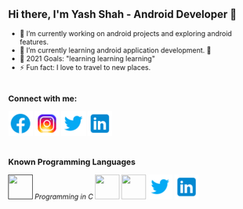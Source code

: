 
## Hi there, I'm Yash Shah - Android Developer 👋
- 🔭 I’m currently working on android projects and exploring android features.
- 🌱 I’m currently learning android application development. 🤣
- 🥅 2021 Goals: "learning learning learning"
- ⚡ Fun fact: I love to travel to new places.

#
### Connect with me:


<!-- 
  1. to add image from direct link 
      ![altText](Link to Image)
  2. to add image with other link
      [![altText](Link to Image)](page or new website link you want to open when cliked)
  3. to add image tag to give size to it. use <img> tag 
      [<img src="relative path"/>](url you want to open when clicked)

-->
<!-- [![fbimage](https://user-images.githubusercontent.com/68641845/122267843-fdc9bc80-cef8-11eb-8703-16e13b7c0f7d.png)]( https://www.facebook.com/syash2581) -->
<!-- [<img src="https://i.pinimg.com/564x/f7/99/20/f79920f4cb34986684e29df42ec0cebe.jpg" height="50" width="50"/>](https://www.facebook.com/syash2581) -->
<!-- [<img src="https://i.pinimg.com/564x/63/cb/74/63cb74c62c563351d1fbac26edf3416c.jpg" height="50" width="50"/>](https://twitter.com/shahyash2582001) -->
<!-- [<img src="https://i.pinimg.com/564x/f7/99/20/f79920f4cb34986684e29df42ec0cebe.jpg" height="50" width="50"/>](https://www.facebook.com/syash2581) -->
<!-- [<img src="https://i.pinimg.com/564x/f7/99/20/f79920f4cb34986684e29df42ec0cebe.jpg" height="50" width="50"/>](https://www.facebook.com/syash2581) -->



[<img src="fbimage.png" height="50" width="50"/>](https://www.facebook.com/syash2581)
[<img src="instagram.png" height="50" width="50"/>](https://www.instagram.com/yashshah2581)
[<img src="twitter.png" height="50" width="50"/>](https://twitter.com/shahyash2582001)
[<img src="linkdin.png" height="50" width="50"/>](https://www.linkedin.com/in/yash-shah-2bb205160/)

#
### Known Programming Languages

[<img src="https://upload.wikimedia.org/wikipedia/commons/thumb/1/18/C_Programming_Language.svg/330px-C_Programming_Language.svg.png" height="50" width="50"/>]()
*Programming in C*
[<img src="https://upload.wikimedia.org/wikipedia/commons/thumb/1/18/C_Programming_Language.svg/330px-C_Programming_Language.svg.png" height="50" width="50"/>](https://www.javatpoint.com/c-programming-language-tutorial)
[<img src="https://upload.wikimedia.org/wikipedia/commons/thumb/1/18/ISO_C%2B%2B_Logo.svg/180px-ISO_C%2B%2B_Logo.svg.png" height="50" width="50"/>](https://www.javatpoint.com/cpp-tutorial)
[<img src="twitter.png" height="50" width="50"/>](https://twitter.com/shahyash2582001)
[<img src="linkdin.png" height="50" width="50"/>](https://www.linkedin.com/in/yash-shah-2bb205160/)


